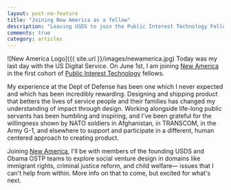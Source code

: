 ```yaml
---
layout: post-no-feature
title: "Joining New America as a fellow"
description: "Leaving USDS to join the Public Interest Technology Fellowship"
comments: true
category: articles
---
```


 ![New America Logo]({{ site.url }}/images/newamerica.jpg)
Today was my last day with the US Digital Service. On June 1st, I am joining [New America](https://www.newamerica.org) in the first cohort of [Public Interest Technology](https://www.newamerica.org/technology-public-interest/public-interest-technology-fellowship/) fellows.

My experience at the Dept of Defense has been one which I never expected and which has been incredibly rewarding. Designing and shipping product that betters the lives of service people and their families has changed my understanding of impact through design. Working alongside life-long public servants has been humbling and inspiring, and I've been grateful for the willingness shown by NATO soldiers in Afghanistan, in TRANSCOM, in the Army G-1, and elsewhere to support and participate in a different, human centered approach to creating product.

Joining [New America](https://www.newamerica.org), I'll be with members of the founding USDS and Obama OSTP teams to explore social venture design in domains like immigrant rights, criminal justice reform, and child welfare— issues that I can't help from within. More info on that to come, but excited for what's next. 
